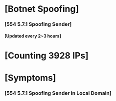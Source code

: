 # [Botnet Spoofing]
### [554 5.7.1 Spoofing Sender]
#### [Updated every 2~3 hours]

# [Counting 3928 IPs]

# [Symptoms] 
###   [554 5.7.1 Spoofing Sender in Local Domain]
